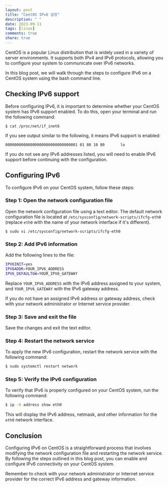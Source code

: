 ```yaml
---
layout: post
title: "CentOS IPv6 설정"
description: " "
date: 2023-09-11
tags: [linux]
comments: true
share: true
---
```


CentOS is a popular Linux distribution that is widely used in a variety of server environments. It supports both IPv4 and IPv6 protocols, allowing you to configure your system to communicate over IPv6 networks.

In this blog post, we will walk through the steps to configure IPv6 on a CentOS system using the bash command line.

## Checking IPv6 support

Before configuring IPv6, it is important to determine whether your CentOS system has IPv6 support enabled. To do this, open your terminal and run the following command:

```
$ cat /proc/net/if_inet6
```

If you see output similar to the following, it means IPv6 support is enabled:

```
00000000000000000000000000000001 01 80 10 80       lo
```

If you do not see any IPv6 addresses listed, you will need to enable IPv6 support before continuing with the configuration.

## Configuring IPv6

To configure IPv6 on your CentOS system, follow these steps:

### Step 1: Open the network configuration file

Open the network configuration file using a text editor. The default network configuration file is located at `/etc/sysconfig/network-scripts/ifcfg-eth0` (replace `eth0` with the name of your network interface if it's different).

```
$ sudo vi /etc/sysconfig/network-scripts/ifcfg-eth0
```

### Step 2: Add IPv6 information

Add the following lines to the file:

```bash
IPV6INIT=yes
IPV6ADDR=YOUR_IPV6_ADDRESS
IPV6_DEFAULTGW=YOUR_IPV6_GATEWAY
```

Replace `YOUR_IPV6_ADDRESS` with the IPv6 address assigned to your system, and `YOUR_IPV6_GATEWAY` with the IPv6 gateway address.

If you do not have an assigned IPv6 address or gateway address, check with your network administrator or Internet service provider.

### Step 3: Save and exit the file

Save the changes and exit the text editor.

### Step 4: Restart the network service

To apply the new IPv6 configuration, restart the network service with the following command:

```bash
$ sudo systemctl restart network
```

### Step 5: Verify the IPv6 configuration

To verify that IPv6 is properly configured on your CentOS system, run the following command:

```bash
$ ip -6 address show eth0
```

This will display the IPv6 address, netmask, and other information for the `eth0` network interface.

## Conclusion

Configuring IPv6 on CentOS is a straightforward process that involves modifying the network configuration file and restarting the network service. By following the steps outlined in this blog post, you can enable and configure IPv6 connectivity on your CentOS system.

Remember to check with your network administrator or Internet service provider for the correct IPv6 address and gateway information.